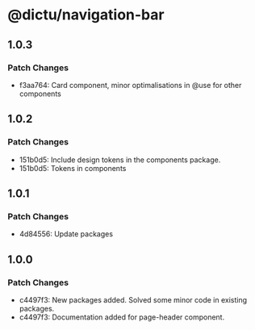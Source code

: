 # @dictu/navigation-bar

## 1.0.3

### Patch Changes

- f3aa764: Card component, minor optimalisations in @use for other components

## 1.0.2

### Patch Changes

- 151b0d5: Include design tokens in the components package.
- 151b0d5: Tokens in components

## 1.0.1

### Patch Changes

- 4d84556: Update packages

## 1.0.0

### Patch Changes

- c4497f3: New packages added. Solved some minor code in existing packages.
- c4497f3: Documentation added for page-header component.
